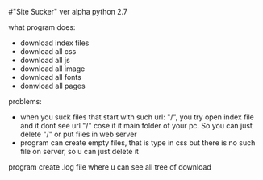 #"Site Sucker" ver alpha  python 2.7


what program does:
- download index files
- download all css
- download all js
- download all image
- download all fonts
- donwload all pages

problems:
- when you suck files that start with such url: "/", you try open index file and it dont see url "/" cose it it main folder of your pc. So you can just delete "/" or put files in web server
- program can create empty files, that is type in css but there is no such file on server, so u can just delete it

program create .log file where u can see all tree of download